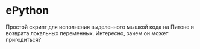 # ePython
Простой скрипт для исполнения выделенного мышкой кода на Питоне и возврата локальных переменных. Интересно, зачем он может пригодиться?
